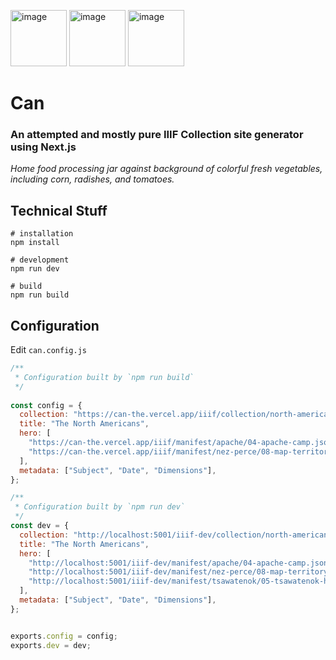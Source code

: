 <img width="90" alt="image" src="https://iiif.stack.rdc.library.northwestern.edu/iiif/2/bb9b1011-9d0a-46e0-9769-507e38668f11/95,200,1550,1550/600,/0/default.jpg"> <img width="90" alt="image" src="https://iiif.stack.rdc.library.northwestern.edu/iiif/2/bb9b1011-9d0a-46e0-9769-507e38668f11/482,587,775,775/600,/0/default.jpg"> <img width="90" alt="image" src="https://iiif.stack.rdc.library.northwestern.edu/iiif/2/bb9b1011-9d0a-46e0-9769-507e38668f11/695,808,387,387/600,/0/default.jpg">

# Can

### An attempted and mostly pure IIIF Collection site generator using Next.js

_Home food processing jar against background of colorful fresh vegetables, including corn, radishes, and tomatoes._


## Technical Stuff


```shell
# installation
npm install

# development
npm run dev

# build
npm run build
```

## Configuration

Edit `can.config.js`

```jsx
/**
 * Configuration built by `npm run build`
 */
 
const config = {
  collection: "https://can-the.vercel.app/iiif/collection/north-american.json",
  title: "The North Americans",
  hero: [
    "https://can-the.vercel.app/iiif/manifest/apache/04-apache-camp.json",
    "https://can-the.vercel.app/iiif/manifest/nez-perce/08-map-territory.json",
  ],
  metadata: ["Subject", "Date", "Dimensions"],
};

/**
 * Configuration built by `npm run dev`
 */
const dev = {
  collection: "http://localhost:5001/iiif-dev/collection/north-american.json",
  title: "The North Americans",
  hero: [
    "http://localhost:5001/iiif-dev/manifest/apache/04-apache-camp.json",
    "http://localhost:5001/iiif-dev/manifest/nez-perce/08-map-territory.json",
    "http://localhost:5001/iiif-dev/manifest/tsawatenok/05-tsawatenok-house-front.json",
  ],
  metadata: ["Subject", "Date", "Dimensions"],
};


exports.config = config;
exports.dev = dev;
```
